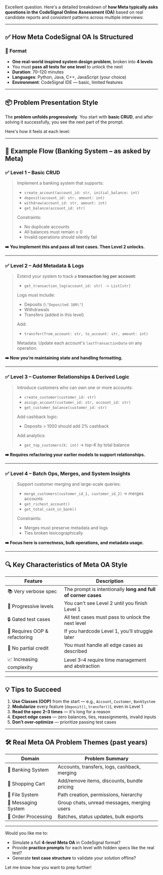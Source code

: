 Excellent question. Here's a detailed breakdown of **how Meta typically asks questions in the CodeSignal Online Assessment (OA)** based on real candidate reports and consistent patterns across multiple interviews:

---

## ✅ How Meta CodeSignal OA Is Structured

### 🧠 Format

* **One real-world inspired system design problem**, broken into **4 levels**
* You must **pass all tests for one level** to unlock the next
* **Duration**: 70–120 minutes
* **Languages**: Python, Java, C++, JavaScript (your choice)
* **Environment**: CodeSignal IDE — basic, limited features

---

## 📦 Problem Presentation Style

The **problem unfolds progressively**. You start with **basic CRUD**, and after solving it successfully, you see the next part of the prompt.

Here's how it feels at each level:

---

## 🧾 Example Flow (Banking System – as asked by Meta)

### ✅ Level 1 – Basic CRUD

> Implement a banking system that supports:
>
> * `create_account(account_id: str, initial_balance: int)`
> * `deposit(account_id: str, amount: int)`
> * `withdraw(account_id: str, amount: int)`
> * `get_balance(account_id: str)`
>
> Constraints:
>
> * No duplicate accounts
> * All balances must remain ≥ 0
> * Invalid operations should silently fail

**➡️ You implement this and pass all test cases. Then Level 2 unlocks.**

---

### ✅ Level 2 – Add Metadata & Logs

> Extend your system to track a **transaction log per account**:
>
> * `get_transaction_log(account_id: str) -> List[str]`
>
> Logs must include:
>
> * Deposits (`\"Deposited 100\"`)
> * Withdrawals
> * Transfers (added in this level)
>
> Add:
>
> * `transfer(from_account: str, to_account: str, amount: int)`
>
> Metadata: Update each account's `lastTransactionDate` on any operation.

**➡️ Now you’re maintaining state and handling formatting.**

---

### ✅ Level 3 – Customer Relationships & Derived Logic

> Introduce customers who can own one or more accounts:
>
> * `create_customer(customer_id: str)`
> * `assign_account(customer_id: str, account_id: str)`
> * `get_customer_balance(customer_id: str)`
>
> Add cashback logic:
>
> * Deposits > 1000 should add 2% cashback
>
> Add analytics:
>
> * `get_top_customers(k: int)` → top-K by total balance

**➡️ Requires refactoring your earlier models to support relationships.**

---

### ✅ Level 4 – Batch Ops, Merges, and System Insights

> Support customer merging and large-scale queries:
>
> * `merge_customers(customer_id_1, customer_id_2)` → merges accounts
> * `get_richest_account()`
> * `get_total_cash_in_bank()`
>
> Constraints:
>
> * Merges must preserve metadata and logs
> * Ties broken lexicographically

**➡️ Focus here is correctness, bulk operations, and metadata usage.**

---

## 🔍 Key Characteristics of Meta OA Style

| Feature                       | Description                                                   |
| ----------------------------- | ------------------------------------------------------------- |
| 📚 Very verbose spec          | The prompt is intentionally **long and full of corner cases** |
| 🔁 Progressive levels         | You can't see Level 2 until you finish Level 1                |
| 🔒 Gated test cases           | All test cases must pass to unlock the next level             |
| 🧱 Requires OOP & refactoring | If you hardcode Level 1, you’ll struggle later                |
| 🚫 No partial credit          | You must handle all edge cases as described                   |
| 📈 Increasing complexity      | Level 3–4 require time management and abstraction             |

---

## 💡 Tips to Succeed

1. **Use Classes (OOP)** from the start — e.g., `Account`, `Customer`, `BankSystem`
2. **Modularize** every feature (`deposit()`, `transfer()`), even in Level 1
3. **Read the spec 2–3 times** — it's long for a reason
4. **Expect edge cases** — zero balances, ties, reassignments, invalid inputs
5. **Don’t over-optimize** — prioritize passing test cases

---

## 🛠 Real Meta OA Problem Themes (past years)

| Domain              | Problem Summary                              |
| ------------------- | -------------------------------------------- |
| 🏦 Banking System   | Accounts, transfers, logs, cashback, merging |
| 🛒 Shopping Cart    | Add/remove items, discounts, bundle pricing  |
| 📁 File System      | Path creation, permissions, hierarchy        |
| 📧 Messaging System | Group chats, unread messages, merging users  |
| 🧾 Order Processing | Batches, status updates, bulk exports        |

---

Would you like me to:

* Simulate a full **4-level Meta OA** in CodeSignal format?
* Provide **practice prompts** for each level with hidden specs like the real test?
* Generate **test case structure** to validate your solution offline?

Let me know how you want to prep further!
